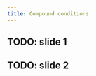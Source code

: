 ```yaml
---
title: Compound conditions
---
```


<section>

## TODO: slide 1

</section>


<section>

## TODO: slide 2

</section>
